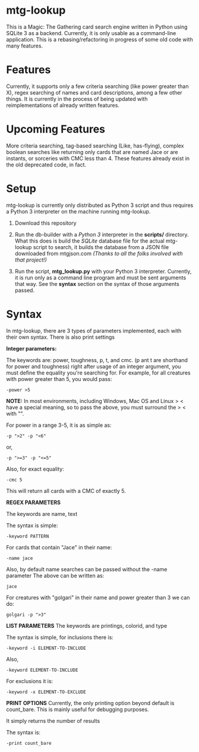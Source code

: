 # mtg-lookup

This is a Magic: The Gathering card search engine written in Python using
SQLite 3 as a backend. Currently, it is only usable as a command-line
application. This is a rebasing/refactoring in progress of some old code with
many features.

# Features
Currently, it supports only a few criteria searching (like power greater than
X), regex searching of names and card descriptions, among a few other things.
It is currently in the process of being updated with reimplementations of
already written features.

# Upcoming Features
More criteria searching, tag-based searching (Like, has-flying), complex 
boolean searches like returning only cards that are named Jace or are 
instants, or sorceries with CMC less than 4. These features already exist in
the old deprecated code, in fact.

# Setup
mtg-lookup is currently only distributed as Python 3 script and thus requires
a Python 3 interpreter on the machine running mtg-lookup. 

1. Download this repository

2. Run the db-builder with a *Python 3* interpreter in the **scripts/** 
directory. What this does is build the *SQLite* database file for the actual 
mtg-lookup script to search, it builds the database from a JSON file downloaded
from mtgjson.com *(Thanks to all the folks involved with that project!)*

3. Run the script, **mtg_lookup.py** with your Python 3 interpreter. Currently,
it is run only as a command line program and must be sent arguments that way.
See the **syntax** section on the syntax of those arguments passed.

# Syntax

In mtg-lookup, there are 3 types of parameters implemented, each with their
own syntax. There is also print settings

**Integer parameters:**

The keywords are: power, toughness, p, t, and cmc. (p ant t are shorthand for
power and toughness) right after usage of an integer argument, you must define
the equality you're searching for. For example, for all creatures with power
greater than 5, you would pass:

    -power >5

**NOTE:** In most environments, including Windows, Mac OS and Linux > < have a
special meaning, so to pass the above, you must surround the > < with "".

For power in a range 3-5, it is as simple as:

    -p ">2" -p "<6" 

or,

    -p ">=3" -p "<=5"

Also, for exact equality:

    -cmc 5

This will return all cards with a CMC of exactly 5.

**REGEX PARAMETERS**

The keywords are name, text

The syntax is simple:

    -keyword PATTERN

For cards that contain "Jace" in their name:

    -name jace

Also, by default name searches can be passed without the -name parameter The 
above can be written as:

    jace

For creatures with "golgari" in their name and power greater than 3 we can do:

    golgari -p ">3"

**LIST PARAMETERS**
The keywords are printings, colorid, and type

The syntax is simple, for inclusions there is:

    -keyword -i ELEMENT-TO-INCLUDE

Also,

    -keyword ELEMENT-TO-INCLUDE

For exclusions it is:

    -keyword -x ELEMENT-TO-EXCLUDE

**PRINT OPTIONS**
Currently, the only printing option beyond default is count_bare. This is mainly useful for debugging purposes.

It simply returns the number of results

The syntax is:

    -print count_bare
